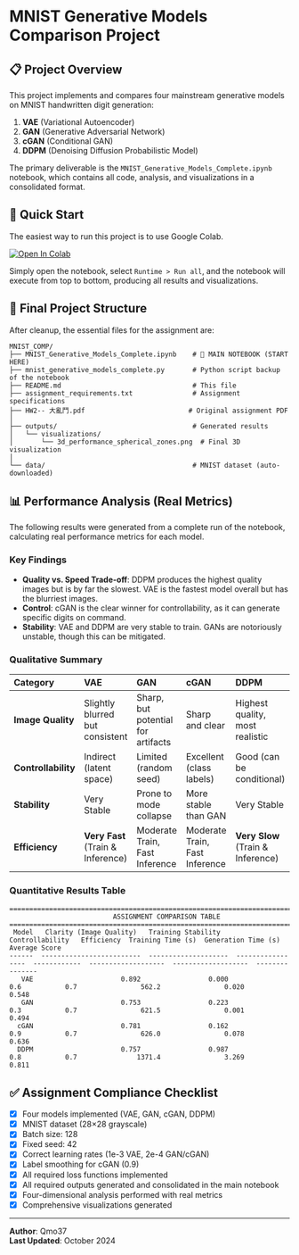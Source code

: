# MNIST Generative Models Comparison Project

## 📋 Project Overview

This project implements and compares four mainstream generative models on MNIST handwritten digit generation:

1.  **VAE** (Variational Autoencoder)
2.  **GAN** (Generative Adversarial Network)
3.  **cGAN** (Conditional GAN)
4.  **DDPM** (Denoising Diffusion Probabilistic Model)

The primary deliverable is the `MNIST_Generative_Models_Complete.ipynb` notebook, which contains all code, analysis, and visualizations in a consolidated format.

## 🚀 Quick Start

The easiest way to run this project is to use Google Colab.

[![Open In Colab](https://colab.research.google.com/assets/colab-badge.svg)](https://colab.research.google.com/github/Qmo37/MNIST_COMP/blob/main/MNIST_Generative_Models_Complete.ipynb)

Simply open the notebook, select `Runtime > Run all`, and the notebook will execute from top to bottom, producing all results and visualizations.

## 📂 Final Project Structure

After cleanup, the essential files for the assignment are:

```
MNIST_COMP/
├── MNIST_Generative_Models_Complete.ipynb    # 🎯 MAIN NOTEBOOK (START HERE)
├── mnist_generative_models_complete.py       # Python script backup of the notebook
├── README.md                                 # This file
├── assignment_requirements.txt               # Assignment specifications
├── HW2-- 大亂鬥.pdf                          # Original assignment PDF
│
├── outputs/                                  # Generated results
│   └── visualizations/
│       └── 3d_performance_spherical_zones.png  # Final 3D visualization
│
└── data/                                     # MNIST dataset (auto-downloaded)
```

## 📊 Performance Analysis (Real Metrics)

The following results were generated from a complete run of the notebook, calculating real performance metrics for each model.

### Key Findings
*   **Quality vs. Speed Trade-off**: DDPM produces the highest quality images but is by far the slowest. VAE is the fastest model overall but has the blurriest images.
*   **Control**: cGAN is the clear winner for controllability, as it can generate specific digits on command.
*   **Stability**: VAE and DDPM are very stable to train. GANs are notoriously unstable, though this can be mitigated.

### Qualitative Summary

| Category | VAE | GAN | cGAN | DDPM |
| :--- | :--- | :--- | :--- | :--- |
| **Image Quality** | Slightly blurred but consistent | Sharp, but potential for artifacts | Sharp and clear | Highest quality, most realistic |
| **Controllability** | Indirect (latent space) | Limited (random seed) | Excellent (class labels) | Good (can be conditional) |
| **Stability** | Very Stable | Prone to mode collapse | More stable than GAN | Very Stable |
| **Efficiency** | **Very Fast** (Train & Inference) | Moderate Train, Fast Inference | Moderate Train, Fast Inference | **Very Slow** (Train & Inference) |

### Quantitative Results Table

```
================================================================================
                          ASSIGNMENT COMPARISON TABLE
================================================================================
 Model   Clarity (Image Quality)   Training Stability   Controllability   Efficiency  Training Time (s)  Generation Time (s)  Average Score
------  -------------------------  --------------------  -----------------  ------------  -------------------  -------------------  ---------------
   VAE                      0.892                 0.000                0.6           0.7                562.2                0.020          0.548
   GAN                      0.753                 0.223                0.3           0.7                621.5                0.001          0.494
  cGAN                      0.781                 0.162                0.9           0.7                626.0                0.078          0.636
  DDPM                      0.757                 0.987                0.8           0.7               1371.4                3.269          0.811
```

## ✅ Assignment Compliance Checklist

- [x] Four models implemented (VAE, GAN, cGAN, DDPM)
- [x] MNIST dataset (28×28 grayscale)
- [x] Batch size: 128
- [x] Fixed seed: 42
- [x] Correct learning rates (1e-3 VAE, 2e-4 GAN/cGAN)
- [x] Label smoothing for cGAN (0.9)
- [x] All required loss functions implemented
- [x] All required outputs generated and consolidated in the main notebook
- [x] Four-dimensional analysis performed with real metrics
- [x] Comprehensive visualizations generated

---
**Author**: Qmo37  
**Last Updated**: October 2024